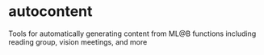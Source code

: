 # autocontent
Tools for automatically generating content from ML@B functions including reading group, vision meetings, and more
